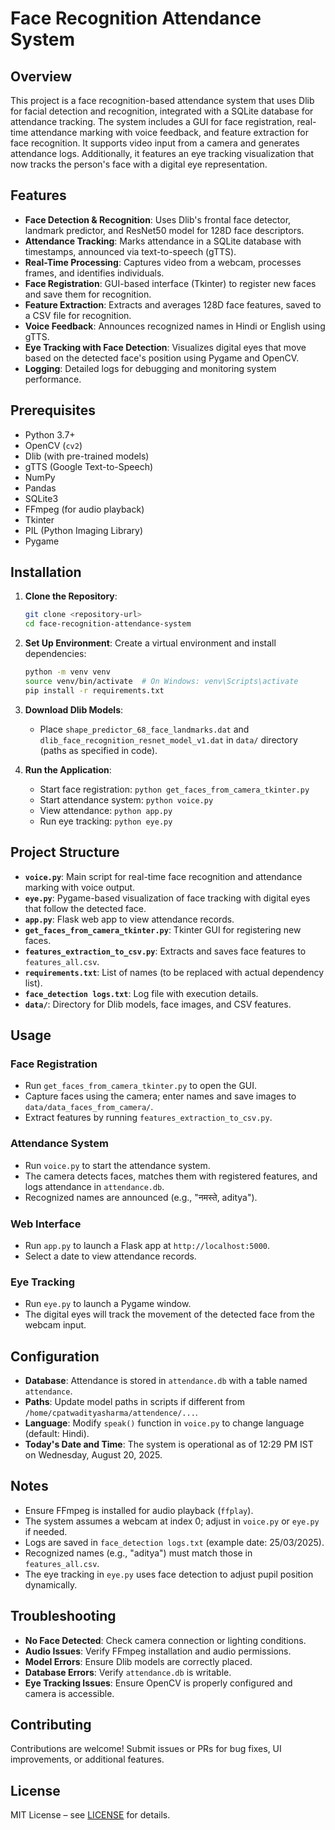 # Face Recognition Attendance System

## Overview
This project is a face recognition-based attendance system that uses Dlib for facial detection and recognition, integrated with a SQLite database for attendance tracking. The system includes a GUI for face registration, real-time attendance marking with voice feedback, and feature extraction for face recognition. It supports video input from a camera and generates attendance logs. Additionally, it features an eye tracking visualization that now tracks the person's face with a digital eye representation.

## Features
- **Face Detection & Recognition**: Uses Dlib's frontal face detector, landmark predictor, and ResNet50 model for 128D face descriptors.
- **Attendance Tracking**: Marks attendance in a SQLite database with timestamps, announced via text-to-speech (gTTS).
- **Real-Time Processing**: Captures video from a webcam, processes frames, and identifies individuals.
- **Face Registration**: GUI-based interface (Tkinter) to register new faces and save them for recognition.
- **Feature Extraction**: Extracts and averages 128D face features, saved to a CSV file for recognition.
- **Voice Feedback**: Announces recognized names in Hindi or English using gTTS.
- **Eye Tracking with Face Detection**: Visualizes digital eyes that move based on the detected face's position using Pygame and OpenCV.
- **Logging**: Detailed logs for debugging and monitoring system performance.

## Prerequisites
- Python 3.7+
- OpenCV (`cv2`)
- Dlib (with pre-trained models)
- gTTS (Google Text-to-Speech)
- NumPy
- Pandas
- SQLite3
- FFmpeg (for audio playback)
- Tkinter
- PIL (Python Imaging Library)
- Pygame

## Installation

1. **Clone the Repository**:
   ```bash
   git clone <repository-url>
   cd face-recognition-attendance-system
   ```

2. **Set Up Environment**:
   Create a virtual environment and install dependencies:
   ```bash
   python -m venv venv
   source venv/bin/activate  # On Windows: venv\Scripts\activate
   pip install -r requirements.txt
   ```

3. **Download Dlib Models**:
   - Place `shape_predictor_68_face_landmarks.dat` and `dlib_face_recognition_resnet_model_v1.dat` in `data/` directory (paths as specified in code).

4. **Run the Application**:
   - Start face registration: `python get_faces_from_camera_tkinter.py`
   - Start attendance system: `python voice.py`
   - View attendance: `python app.py`
   - Run eye tracking: `python eye.py`

## Project Structure
- **`voice.py`**: Main script for real-time face recognition and attendance marking with voice output.
- **`eye.py`**: Pygame-based visualization of face tracking with digital eyes that follow the detected face.
- **`app.py`**: Flask web app to view attendance records.
- **`get_faces_from_camera_tkinter.py`**: Tkinter GUI for registering new faces.
- **`features_extraction_to_csv.py`**: Extracts and saves face features to `features_all.csv`.
- **`requirements.txt`**: List of names (to be replaced with actual dependency list).
- **`face_detection logs.txt`**: Log file with execution details.
- **`data/`**: Directory for Dlib models, face images, and CSV features.

## Usage

### Face Registration
- Run `get_faces_from_camera_tkinter.py` to open the GUI.
- Capture faces using the camera; enter names and save images to `data/data_faces_from_camera/`.
- Extract features by running `features_extraction_to_csv.py`.

### Attendance System
- Run `voice.py` to start the attendance system.
- The camera detects faces, matches them with registered features, and logs attendance in `attendance.db`.
- Recognized names are announced (e.g., "नमस्ते, aditya").

### Web Interface
- Run `app.py` to launch a Flask app at `http://localhost:5000`.
- Select a date to view attendance records.

### Eye Tracking
- Run `eye.py` to launch a Pygame window.
- The digital eyes will track the movement of the detected face from the webcam input.

## Configuration
- **Database**: Attendance is stored in `attendance.db` with a table named `attendance`.
- **Paths**: Update model paths in scripts if different from `/home/cpatwadityasharma/attendence/...`.
- **Language**: Modify `speak()` function in `voice.py` to change language (default: Hindi).
- **Today's Date and Time**: The system is operational as of 12:29 PM IST on Wednesday, August 20, 2025.

## Notes
- Ensure FFmpeg is installed for audio playback (`ffplay`).
- The system assumes a webcam at index 0; adjust in `voice.py` or `eye.py` if needed.
- Logs are saved in `face_detection logs.txt` (example date: 25/03/2025).
- Recognized names (e.g., "aditya") must match those in `features_all.csv`.
- The eye tracking in `eye.py` uses face detection to adjust pupil position dynamically.

## Troubleshooting
- **No Face Detected**: Check camera connection or lighting conditions.
- **Audio Issues**: Verify FFmpeg installation and audio permissions.
- **Model Errors**: Ensure Dlib models are correctly placed.
- **Database Errors**: Verify `attendance.db` is writable.
- **Eye Tracking Issues**: Ensure OpenCV is properly configured and camera is accessible.

## Contributing
Contributions are welcome! Submit issues or PRs for bug fixes, UI improvements, or additional features.

## License
MIT License – see [LICENSE](LICENSE) for details.
